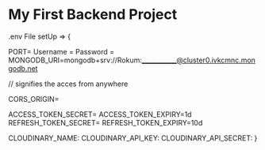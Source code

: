 # My First Backend Project

.env File setUp => {

PORT=
Username =
Password =
MONGODB_URI=mongodb+srv://Rokum:___________@cluster0.ivkcmnc.mongodb.net

// signifies the acces from anywhere

CORS_ORIGIN=

ACCESS_TOKEN_SECRET=
ACCESS_TOKEN_EXPIRY=1d
REFRESH_TOKEN_SECRET=
REFRESH_TOKEN_EXPIRY=10d

CLOUDINARY_NAME:
CLOUDINARY_API_KEY:
CLOUDINARY_API_SECRET:
}
